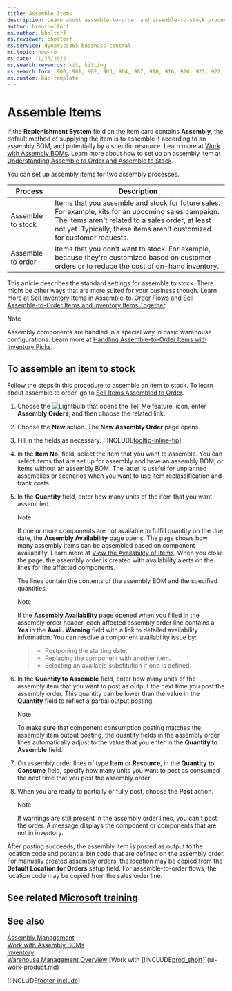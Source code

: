 ```yaml
---
title: Assemble Items
description: Learn about assemble-to-order and assemble-to-stock processes in Business Central.
author: brentholtorf
ms.author: bholtorf
ms.reviewer: bholtorf
ms.service: dynamics365-business-central
ms.topic: how-to
ms.date: 11/23/2022
ms.search.keywords: kit, kitting
ms.search.form: 900, 901, 902, 903, 904, 907, 910, 916, 920, 921, 922, 923, 940, 941, 942, 930, 931, 932, 914, 915, 905
ms.custom: bap-template
---
```

# Assemble Items

If the **Replenishment System** field on the item card contains **Assembly**, the default method of supplying the item is to assemble it according to an assembly BOM, and potentially by a specific resource. Learn more at [Work with Assembly BOMs](assembly-how-work-assembly-boms.md). Learn more about how to set up an assembly item at [Understanding Assemble to Order and Assemble to Stock](assembly-assemble-to-order-or-assemble-to-stock.md).

You can set up assembly items for two assembly processes.

|Process  |Description  |
|---------|---------|
|Assemble to stock     | Items that you assemble and stock for future sales. For example, kits for an upcoming sales campaign. The items aren't related to a sales order, at least not yet. Typically, these items aren't customized for customer requests.        |
|Assemble to order     | Items that you don't want to stock. For example, because they're customized based on customer orders or to reduce the cost of on-hand inventory. |
  
This article describes the standard settings for assemble to stock. There might be other ways that are more suited for your business though. Learn more at [Sell Inventory Items in Assemble-to-Order Flows](assembly-how-to-sell-assemble-to-order-items-and-inventory-items-together.md) and [Sell Assemble-to-Order Items and Inventory Items Together](assembly-how-to-sell-assemble-to-order-items-and-inventory-items-together.md).

> [!NOTE]  
> Assembly components are handled in a special way in basic warehouse configurations. Learn more at [Handling Assemble-to-Order Items with Inventory Picks](warehouse-how-to-pick-items-with-inventory-picks.md#handling-assemble-to-order-items-with-inventory-picks).

## To assemble an item to stock

Follow the steps in this procedure to assemble an item to stock. To learn about assemble to order, go to [Sell Items Assembled to Order](assembly-how-to-sell-items-assembled-to-order.md).

1. Choose the ![Lightbulb that opens the Tell Me feature.](media/ui-search/search_small.png "Tell me what you want to do") icon, enter **Assembly Orders**, and then choose the related link.  
2. Choose the **New** action. The **New Assembly Order** page opens.  
3. Fill in the fields as necessary. [!INCLUDE[tooltip-inline-tip](includes/tooltip-inline-tip_md.md)]
4. In the **Item No.** field, select the item that you want to assemble. You can select items that are set up for assembly and have an assembly BOM, or items without an assembly BOM. The latter is useful for unplanned assemblies or scenarios when you want to use item reclassification and track costs.  
5. In the **Quantity** field, enter how many units of the item that you want assembled.  

    > [!NOTE]  
    >  If one or more components are not available to fulfill quantity on the due date, the **Assembly Availability** page opens. The page shows how many assembly items can be assembled based on component availability. Learn more at [View the Availability of Items](inventory-how-availability-overview.md). When you close the page, the assembly order is created with availability alerts on the lines for the affected components.  

    The lines contain the contents of the assembly BOM and the specified quantities.  

    > [!NOTE]  
    >  If the **Assembly Availability** page opened when you filled in the assembly order header, each affected assembly order line contains a **Yes** in the **Avail. Warning** field with a link to detailed availability information. <!--check whether this field help is useful For more information, see Check Availability.--> You can resolve a component availability issue by:

    > * Postponing the starting date.
    > * Replacing the component with another item.
    > * Selecting an available substitution if one is defined.  

6. In the **Quantity to Assemble** field, enter how many units of the assembly item that you want to post as output the next time you post the assembly order. This quantity can be lower than the value in the **Quantity** field to reflect a partial output posting.  

    > [!NOTE]  
    >  To make sure that component consumption posting matches the assembly item output posting, the quantity fields in the assembly order lines automatically adjust to the value that you enter in the **Quantity to Assemble** field.  
7. On assembly order lines of type **Item** or **Resource**, in the **Quantity to Consume** field, specify how many units you want to post as consumed the next time that you post the assembly order.
8. When you are ready to partially or fully post, choose the **Post** action.  

    > [!NOTE]  
    >  If warnings are still present in the assembly order lines, you can't post the order. A message displays the component or components that are not in inventory.  

After posting succeeds, the assembly item is posted as output to the location code and potential bin code that are defined on the assembly order. For manually created assembly orders, the location may be copied from the **Default Location for Orders** setup field. For assemble-to-order flows, the location code may be copied from the sales order line.  

## See related [Microsoft training](/training/paths/assemble-items-dynamics-365-business-central/)

## See also

[Assembly Management](assembly-assemble-items.md)  
[Work with Assembly BOMs](assembly-how-work-assembly-boms.md)  
[Inventory](inventory-manage-inventory.md)  
[Warehouse Management Overview](design-details-warehouse-management.md)
[Work with [!INCLUDE[prod_short](includes/prod_short.md)]](ui-work-product.md)  

[!INCLUDE[footer-include](includes/footer-banner.md)]
